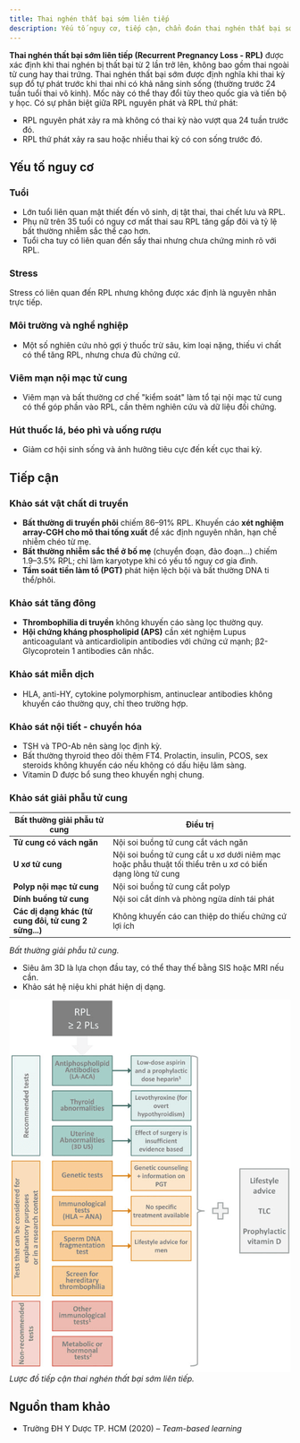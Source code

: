 ```yaml
---
title: Thai nghén thất bại sớm liên tiếp
description: Yếu tố nguy cơ, tiếp cận, chẩn đoán thai nghén thất bại sớm liên tiếp.
---
```


**Thai nghén thất bại sớm liên tiếp (Recurrent Pregnancy Loss - RPL)** được xác định khi thai nghén bị thất bại từ 2 lần trở lên, không bao gồm thai ngoài tử cung hay thai trứng. Thai nghén thất bại sớm được định nghĩa khi thai kỳ sụp đổ tự phát trước khi thai nhi có khả năng sinh sống (thường trước 24 tuần tuổi thai vô kinh). Mốc này có thể thay đổi tùy theo quốc gia và tiến bộ y học.
Có sự phân biệt giữa RPL nguyên phát và RPL thứ phát:

- RPL nguyên phát xảy ra mà không có thai kỳ nào vượt qua 24 tuần trước đó.
- RPL thứ phát xảy ra sau hoặc nhiều thai kỳ có con sống trước đó.

## Yếu tố nguy cơ

### Tuổi

- Lớn tuổi liên quan mật thiết đến vô sinh, dị tật thai, thai chết lưu và RPL.
- Phụ nữ trên 35 tuổi có nguy cơ mất thai sau RPL tăng gấp đôi và tỷ lệ bất thường nhiễm sắc thể cao hơn.
- Tuổi cha tuy có liên quan đến sẩy thai nhưng chưa chứng minh rõ với RPL.

### Stress

Stress có liên quan đến RPL nhưng không được xác định là nguyên nhân trực tiếp.

### Môi trường và nghề nghiệp

- Một số nghiên cứu nhỏ gợi ý thuốc trừ sâu, kim loại nặng, thiếu vi chất có thể tăng RPL, nhưng chưa đủ chứng cứ.

### Viêm mạn nội mạc tử cung

- Viêm mạn và bất thường cơ chế "kiểm soát" làm tổ tại nội mạc tử cung có thể góp phần vào RPL, cần thêm nghiên cứu và dữ liệu đối chứng.

### Hút thuốc lá, béo phì và uống rượu

- Giảm cơ hội sinh sống và ảnh hưởng tiêu cực đến kết cục thai kỳ.

## Tiếp cận

### Khảo sát vật chất di truyền

- **Bất thường di truyền phôi** chiếm 86–91% RPL. Khuyến cáo **xét nghiệm array-CGH cho mô thai tống xuất** để xác định nguyên nhân, hạn chế nhiễm chéo từ mẹ.
- **Bất thường nhiễm sắc thể ở bố mẹ** (chuyển đoạn, đảo đoạn...) chiếm 1.9–3.5% RPL; chỉ làm karyotype khi có yếu tố nguy cơ gia đình.
- **Tầm soát tiền làm tổ (PGT)** phát hiện lệch bội và bất thường DNA ti thể/phôi.

### Khảo sát tăng đông

- **Thrombophilia di truyền** không khuyến cáo sàng lọc thường quy.
- **Hội chứng kháng phospholipid (APS)** cần xét nghiệm Lupus anticoagulant và anticardiolipin antibodies với chứng cứ mạnh; β2-Glycoprotein 1 antibodies cân nhắc.

### Khảo sát miễn dịch

- HLA, anti-HY, cytokine polymorphism, antinuclear antibodies không khuyến cáo thường quy, chỉ theo trường hợp.

### Khảo sát nội tiết - chuyển hóa

- TSH và TPO-Ab nên sàng lọc định kỳ.
- Bất thường thyroid theo dõi thêm FT4. Prolactin, insulin, PCOS, sex steroids không khuyến cáo nếu không có dấu hiệu lâm sàng.
- Vitamin D được bổ sung theo khuyến nghị chung.

### Khảo sát giải phẫu tử cung

| Bất thường giải phẫu tử cung                        | Điều trị                                                                                                   |
| --------------------------------------------------- | ---------------------------------------------------------------------------------------------------------- |
| **Tử cung có vách ngăn**                            | Nội soi buồng tử cung cắt vách ngăn                                                                        |
| **U xơ tử cung**                                    | Nội soi buồng tử cung cắt u xơ dưới niêm mạc hoặc phẫu thuật tối thiểu trên u xơ có biến dạng lòng tử cung |
| **Polyp nội mạc tử cung**                           | Nội soi buồng tử cung cắt polyp                                                                            |
| **Dính buồng tử cung**                              | Nội soi cắt dính và phòng ngừa dính tái phát                                                               |
| **Các dị dạng khác (tử cung đôi, tử cung 2 sừng...)** | Không khuyến cáo can thiệp do thiếu chứng cứ lợi ích                                                       |

_Bất thường giải phẫu tử cung._

- Siêu âm 3D là lựa chọn đầu tay, có thể thay thế bằng SIS hoặc MRI nếu cần.
- Khảo sát hệ niệu khi phát hiện dị dạng.

![Lược đồ tiếp cận thai nghén thất bại sớm liên tiếp](../../../../assets/san-khoa/thai-nghen-that-bai-som-lien-tiep/luoc-do-tiep-can-thai-nghen-that-bai-som-lien-tiep.png)  
_Lược đồ tiếp cận thai nghén thất bại sớm liên tiếp._

## Nguồn tham khảo

- Trường ĐH Y Dược TP. HCM (2020) – _Team-based learning_
